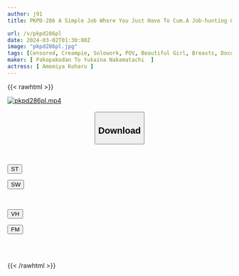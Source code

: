 ```yaml
---
author: j91
title: PKPD-286 A Simple Job Where You Just Have To Cum.A Job-hunting Girl Who Lets You Cum For A Limited Time In Order To Save Money For Living Alone Koharu 22 Years Old Koharu Amemiya

url: /v/pkpd286pl
date: 2024-03-02T01:30:00Z
image: "pkpd286pl.jpg"
tags: [Censored, Creampie, Solowork, POV, Beautiful Girl, Breasts, Documentary	]
maker: [ Pakopakodan To Yukaina Nakamatachi  ]
actress: [ Amemiya Koharu ]
---
```



{{< rawhtml >}}

<div class="video" data-videoid="1BrOR83q8VieZMJ">
    <a href="javascript:;">
        <img src="/v/pkpd286pl/pkpd286pl.jpg" width="WIDTH" height="HEIGHT" alt="pkpd286pl.mp4" loading="lazy">
    </a>
</div>

<script type="text/javascript" src="https://j91.asia/asset/on-demand-st.js"></script>

<br>
  <link rel="stylesheet" href="https://j91.asia/asset/bs5.css">
  
  <center>
  <button class="btn btn-primary" type="button" data-bs-toggle="collapse" data-bs-target=".multi-collapse" aria-expanded="false" aria-controls="multiCollapseExample1 multiCollapseExample2"><h2>Download</h2></button></center>
</p>
<div class="row">
  <div class="col">
    <div class="collapse multi-collapse" id="multiCollapseExample1">
      <div class="card card-body">
	      	      <br>
<div class="buttons">  
<p><a href="https://streamtape.to/v/1BrOR83q8VieZMJ" target="_blank"><button class="btn-hover color-3"><i class="fa fa-download"></i> ST</button></a></p>
<p><a href="https://cdnwish.com/jz4qh697bggu" target="_blank"><button class="btn-hover color-2"><i class="fa fa-download"></i> SW</button></a></p></div>
    </div>
  </div>
</div>
  <div class="col">
    <div class="collapse multi-collapse" id="multiCollapseExample2">
      <div class="card card-body">
	      <br>
<div class="buttons">
<p><a href="https://vidhidepro.com/f/rkapuqrr4ffk"><button class="btn-hover color-9"><i class="fa fa-download"></i> VH</button></a></p>
<p><a href="https://filemoon.sx/d/y29v4jgmdrhd"><button class="btn-hover color-8"><i class="fa fa-download"></i> FM</button></a></p></div>
<br><br>
      </div>
    </div>
  </div>
</div>

{{< /rawhtml >}}